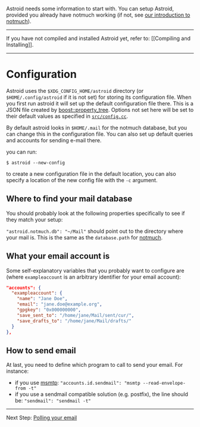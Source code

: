 Astroid needs some information to start with. You can setup Astroid, provided you already have notmuch working (if not, see [our introduction to notmuch][notmuchintro]).

***

If you have not compiled and installed Astroid yet, refer to: [[Compiling and Installing]].

***

# Configuration

Astroid uses the `$XDG_CONFIG_HOME/astroid` directory (or `$HOME/.config/astroid` if it is not set) for storing its configuration file. When you first run astroid it will set up the default configuration file there. This is a JSON file created by [boost::property_tree]. Options not set here will be set to their default values as specified in [`src/config.cc`](https://github.com/gauteh/astroid/blob/master/src/config.cc#L78).

[boost::property_tree]: http://www.boost.org/doc/libs/1_56_0/doc/html/property_tree.html


By default astroid looks in `$HOME/.mail` for the notmuch database, but you can change this in the configuration file. You can also set up default queries and accounts for sending e-mail there.

you can run:

` $ astroid --new-config `

to create a new configuration file in the default location, you can also specify a location of the new config file with the `-c` argument.


## Where to find your mail database

You should probably look at the following properties specifically to see if they match your setup:

`"astroid.notmuch.db": "~/Mail"` should point out to the directory where your mail is. This is the same as the `database.path` for [notmuch][notmuchintro].

## What your email account is

Some self-explanatory variables that you probably want to configure are (where `exampleaccount` is an arbitrary identifier for your email account):

```json
"accounts": {
  "exampleaccount": {
    "name": "Jane Doe",
    "email": "jane.doe@example.org",
    "gpgkey": "0x000000000",
    "save_sent_to": "/home/jane/Mail/sent/cur/",
    "save_drafts_to": "/home/jane/Mail/drafts/"
  }
},
```

## How to send email

At last, you need to define which program to call to send your email. For instance:

* if you use [msmtp](http://msmtp.sourceforge.net/): `"accounts.id.sendmail": "msmtp --read-envelope-from -t"` 
* if you use a sendmail compatible solution (e.g. postfix), the line should be: `"sendmail": "sendmail -t"`

[notmuchintro]: ./Introduction-to-notmuch

------------------

Next Step: [Polling your email](./Polling)
